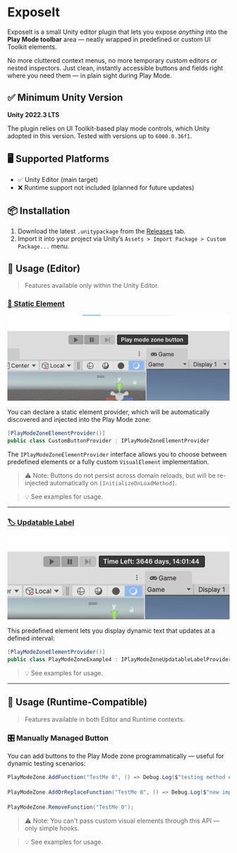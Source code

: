 # ExposeIt

ExposeIt is a small Unity editor plugin that lets you expose *anything* into the **Play Mode toolbar** area — neatly wrapped in predefined or custom UI Toolkit elements.

No more cluttered context menus, no more temporary custom editors or nested inspectors. Just clean, instantly accessible buttons and fields right where you need them — in plain sight during Play Mode.

## ✅ Minimum Unity Version

**Unity 2022.3 LTS**

The plugin relies on UI Toolkit-based play mode controls, which Unity adopted in this version. Tested with versions up to `6000.0.36f1`.

## 🖥️ Supported Platforms

- ✅ Unity Editor (main target)
- ❌ Runtime support not included (planned for future updates)

## 📦 Installation

1. Download the latest `.unitypackage` from the [Releases](https://github.com/alexth939/ExposeIt/releases) tab.
2. Import it into your project via Unity’s `Assets > Import Package > Custom Package...` menu.

## 🧪 Usage (Editor)

> Features available only within the Unity Editor.

<!-- You fill this in -->

### <u>🔘 Static Element</u>

![](./Docs/Images/static-button.png)

You can declare a static element provider, which will be automatically discovered and injected into the Play Mode zone:

```csharp
[PlayModeZoneElementProvider()]
public class CustomButtonProvider : IPlayModeZoneElementProvider
```

The `IPlayModeZoneElementProvider` interface allows you to choose between predefined elements or a fully custom `VisualElement` implementation.

> ⚠️ Note: Buttons do not persist across domain reloads, but will be re-injected automatically on `[InitializeOnLoadMethod]`.

> 💡 See examples for usage.

---

### <u>🏷️ Updatable Label</u>

![Static Button](./Docs/Images/updatable-label.png)

This predefined element lets you display dynamic text that updates at a defined interval:

```csharp
[PlayModeZoneElementProvider()]
public class PlayModeZoneExample4 : IPlayModeZoneUpdatableLabelProvider
```

> 💡 See examples for usage.

---

## 🚀 Usage (Runtime-Compatible)

> Features available in both Editor and Runtime contexts.

### 🎛️ Manually Managed Button</u>

You can add buttons to the Play Mode zone programmatically — useful for dynamic testing scenarios:

```csharp
PlayModeZone.AddFunction("TestMe 0", () => Debug.Log($"testing method executed"));

PlayModeZone.AddOrReplaceFunction("TestMe 0", () => Debug.Log($"new impl on same button"));

PlayModeZone.RemoveFunction("TestMe 0");
```

> ⚠️ Note: You can't pass custom visual elements through this API — only simple hooks.

> 💡 See examples for usage.
